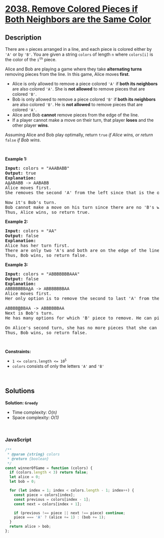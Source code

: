 # [2038. Remove Colored Pieces if Both Neighbors are the Same Color](https://leetcode.com/problems/remove-colored-pieces-if-both-neighbors-are-the-same-color)

## Description

<div class="elfjS" data-track-load="description_content"><p>There are <code>n</code> pieces arranged in a line, and each piece is colored either by <code>'A'</code> or by <code>'B'</code>. You are given a string <code>colors</code> of length <code>n</code> where <code>colors[i]</code> is the color of the <code>i<sup>th</sup></code> piece.</p>

<p>Alice and Bob are playing a game where they take <strong>alternating turns</strong> removing pieces from the line. In this game, Alice moves<strong> first</strong>.</p>

<ul>
	<li>Alice is only allowed to remove a piece colored <code>'A'</code> if <strong>both its neighbors</strong> are also colored <code>'A'</code>. She is <strong>not allowed</strong> to remove pieces that are colored <code>'B'</code>.</li>
	<li>Bob is only allowed to remove a piece colored <code>'B'</code> if <strong>both its neighbors</strong> are also colored <code>'B'</code>. He is <strong>not allowed</strong> to remove pieces that are colored <code>'A'</code>.</li>
	<li>Alice and Bob <strong>cannot</strong> remove pieces from the edge of the line.</li>
	<li>If a player cannot make a move on their turn, that player <strong>loses</strong> and the other player <strong>wins</strong>.</li>
</ul>

<p>Assuming Alice and Bob play optimally, return <code>true</code><em> if Alice wins, or return </em><code>false</code><em> if Bob wins</em>.</p>

<p>&nbsp;</p>
<p><strong class="example">Example 1:</strong></p>

<pre><strong>Input:</strong> colors = "AAABABB"
<strong>Output:</strong> true
<strong>Explanation:</strong>
A<u>A</u>ABABB -&gt; AABABB
Alice moves first.
She removes the second 'A' from the left since that is the only 'A' whose neighbors are both 'A'.

Now it's Bob's turn.
Bob cannot make a move on his turn since there are no 'B's whose neighbors are both 'B'.
Thus, Alice wins, so return true.
</pre>

<p><strong class="example">Example 2:</strong></p>

<pre><strong>Input:</strong> colors = "AA"
<strong>Output:</strong> false
<strong>Explanation:</strong>
Alice has her turn first.
There are only two 'A's and both are on the edge of the line, so she cannot move on her turn.
Thus, Bob wins, so return false.
</pre>

<p><strong class="example">Example 3:</strong></p>

<pre><strong>Input:</strong> colors = "ABBBBBBBAAA"
<strong>Output:</strong> false
<strong>Explanation:</strong>
ABBBBBBBA<u>A</u>A -&gt; ABBBBBBBAA
Alice moves first.
Her only option is to remove the second to last 'A' from the right.

ABBBB<u>B</u>BBAA -&gt; ABBBBBBAA
Next is Bob's turn.
He has many options for which 'B' piece to remove. He can pick any.

On Alice's second turn, she has no more pieces that she can remove.
Thus, Bob wins, so return false.
</pre>

<p>&nbsp;</p>
<p><strong>Constraints:</strong></p>

<ul>
	<li><code>1 &lt;=&nbsp;colors.length &lt;= 10<sup>5</sup></code></li>
	<li><code>colors</code>&nbsp;consists of only the letters&nbsp;<code>'A'</code>&nbsp;and&nbsp;<code>'B'</code></li>
</ul>
</div>
<p>&nbsp;</p>

## Solutions

**Solution: `Greedy`**

- Time complexity: <em>O(n)</em>
- Space complexity: <em>O(1)</em>

<p>&nbsp;</p>

### **JavaScript**

```js
/**
 * @param {string} colors
 * @return {boolean}
 */
const winnerOfGame = function (colors) {
  if (colors.length < 3) return false;
  let alice = 0;
  let bob = 0;

  for (let index = 1; index < colors.length - 1; index++) {
    const piece = colors[index];
    const previous = colors[index - 1];
    const next = colors[index + 1];

    if (previous !== piece || next !== piece) continue;
    piece === 'A' ? (alice += 1) : (bob += 1);
  }
  return alice > bob;
};
```
